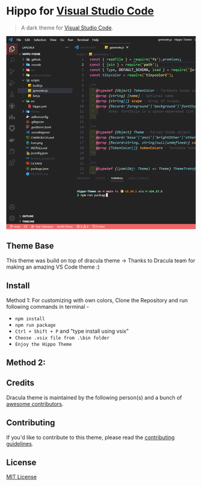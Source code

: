 # Hippo for [Visual Studio Code](http://code.visualstudio.com)

> A dark theme for [Visual Studio Code](http://code.visualstudio.com).

![Screenshot](https://raw.githubusercontent.com/devhiteshk/Hippo-Theme/master/screenshot.png)

## Theme Base

This theme was build on top of dracula theme -> Thanks to Dracula team for making an amazing VS Code theme :)

## Install

Method 1: For customizing with own colors, Clone the Repository and run following commands in terminal -

- `npm install`
- `npm run package`
- `Ctrl + Shift + P` and "type install using vsix"
- `Choose .vsix file from .\bin folder`
- `Enjoy the Hippo Theme`

Method 2:
-

## Credits

Dracula theme is maintained by the following person(s) and a bunch of [awesome contributors](https://github.com/dracula/visual-studio-code/graphs/contributors).

## Contributing

If you'd like to contribute to this theme, please read the [contributing guidelines](./.github/CONTRIBUTING.md).

## License

[MIT License](./LICENSE)
